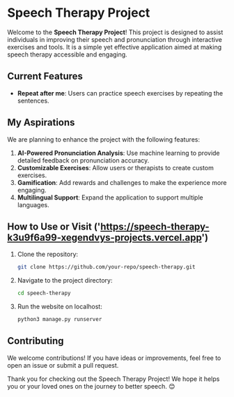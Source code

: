 # Speech Therapy Project

Welcome to the **Speech Therapy Project**! This project is designed to assist individuals in improving their speech and pronunciation through interactive exercises and tools. It is a simple yet effective application aimed at making speech therapy accessible and engaging.

## Current Features

- **Repeat after me**: Users can practice speech exercises by repeating the sentences.

## My Aspirations

We are planning to enhance the project with the following features:

1. **AI-Powered Pronunciation Analysis**: Use machine learning to provide detailed feedback on pronunciation accuracy.
2. **Customizable Exercises**: Allow users or therapists to create custom exercises.
3. **Gamification**: Add rewards and challenges to make the experience more engaging.
4. **Multilingual Support**: Expand the application to support multiple languages.

## How to Use or Visit ('https://speech-therapy-k3u9f6a99-xegendvys-projects.vercel.app')

1. Clone the repository:
   ```bash
   git clone https://github.com/your-repo/speech-therapy.git
   ```
2. Navigate to the project directory:
   ```bash
   cd speech-therapy
   ```
3. Run the website on localhost:
   ```bash
   python3 manage.py runserver
   ```

## Contributing

We welcome contributions! If you have ideas or improvements, feel free to open an issue or submit a pull request.


Thank you for checking out the Speech Therapy Project! We hope it helps you or your loved ones on the journey to better speech. 😊
